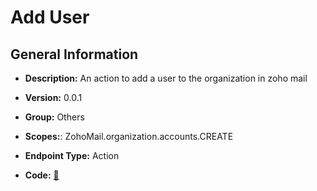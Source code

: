 # Add User

## General Information

- **Description:** An action to add a user to the organization in zoho mail

- **Version:** 0.0.1
- **Group:** Others
- **Scopes:**: ZohoMail.organization.accounts.CREATE
- **Endpoint Type:** Action
- **Code:** [🔗](https://github.com/NangoHQ/integration-templates/tree/main/integrations/zoho-mail/actions/add-user.ts)
